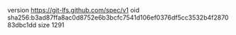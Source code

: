 version https://git-lfs.github.com/spec/v1
oid sha256:b3ad87ffa8ac0d8752e6b3bcfc7541d106ef0376df5cc3532b4f287083dbc1dd
size 1291
